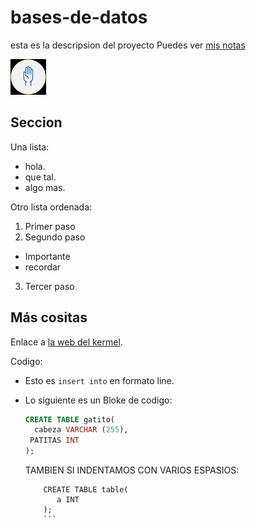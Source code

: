 # bases-de-datos
esta es la descripsion del proyecto
Puedes ver [mis notas](/directorio/mis-notas)

![ una mano](mano.png)

## Seccion
Una lista:
- hola.
- que tal.
- algo mas.

Otro lista ordenada:
1. Primer paso
2. Segundo paso
 - Importante
 - recordar
 3. Tercer paso

## Más cositas
Enlace a [ la web del kermel](https://kermel.org).

Codigo:

- Esto es  `insert into` en formato line.
- Lo siguiente es un Bloke de codigo:

  ```sql
  CREATE TABLE gatito(
    cabeza VARCHAR (255),
   PATITAS INT
  );
  ```
  TAMBIEN SI INDENTAMOS CON VARIOS ESPASIOS:
  
          CREATE TABLE table(
             a INT
          );
          ```

